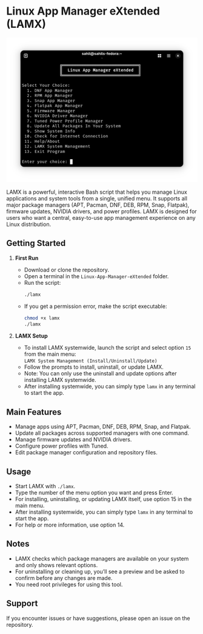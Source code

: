 # Linux App Manager eXtended (LAMX)

<div align="center">
  <img src="screenshot.png" alt="LAMX Screenshot" />
</div>

LAMX is a powerful, interactive Bash script that helps you manage Linux applications and system tools from a single, unified menu. It supports all major package managers (APT, Pacman, DNF, DEB, RPM, Snap, Flatpak), firmware updates, NVIDIA drivers, and power profiles. LAMX is designed for users who want a central, easy-to-use app management experience on any Linux distribution.

## Getting Started

1. **First Run**
   - Download or clone the repository.
   - Open a terminal in the `Linux-App-Manager-eXtended` folder.
   - Run the script:
     ```sh
     ./lamx
     ```
   - If you get a permission error, make the script executable:
     ```sh
     chmod +x lamx
     ./lamx
     ```

2. **LAMX Setup**
   - To install LAMX systemwide, launch the script and select option `15` from the main menu:  
     `LAMX System Management (Install/Uninstall/Update)`
   - Follow the prompts to install, uninstall, or update LAMX.
   - Note: You can only use the uninstall and update options after installing LAMX systemwide.
   - After installing systemwide, you can simply type `lamx` in any terminal to start the app.

## Main Features

- Manage apps using APT, Pacman, DNF, DEB, RPM, Snap, and Flatpak.
- Update all packages across supported managers with one command.
- Manage firmware updates and NVIDIA drivers.
- Configure power profiles with Tuned.
- Edit package manager configuration and repository files.

## Usage

- Start LAMX with `./lamx`.
- Type the number of the menu option you want and press Enter.
- For installing, uninstalling, or updating LAMX itself, use option 15 in the main menu.
- After installing systemwide, you can simply type `lamx` in any terminal to start the app.
- For help or more information, use option 14.

## Notes

- LAMX checks which package managers are available on your system and only shows relevant options.
- For uninstalling or cleaning up, you’ll see a preview and be asked to confirm before any changes are made.
- You need root privileges for using this tool.

## Support

If you encounter issues or have suggestions, please open an issue on the repository.
